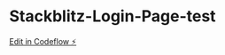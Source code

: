# Stackblitz-Login-Page-test

[Edit in Codeflow ⚡️](https://stackblitz.com/~/github.com/PallaArun33/Stackblitz-Login-Page-test)